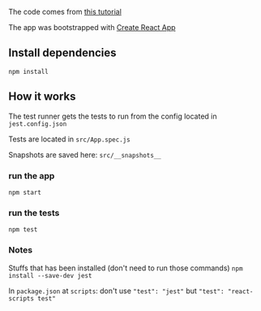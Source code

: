 The code comes from [this tutorial](https://www.robinwieruch.de/react-testing-jest) 

The app was bootstrapped with [Create React App](https://github.com/facebook/create-react-app)

## Install dependencies
`npm install`

## How it works
The test runner gets the tests to run from the config located in `jest.config.json`

Tests are located in `src/App.spec.js`

Snapshots are saved here: `src/__snapshots__`


### run the app
`npm start`

### run the tests
`npm test`

### Notes
Stuffs that has been installed (don't need to run those commands)
`npm install --save-dev jest`

In `package.json` at `scripts`: don't use `"test": "jest"` but `"test": "react-scripts test"`
